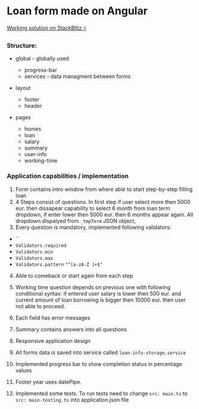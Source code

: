 # Loan form made on Angular

[Working solution on StackBlitz ⚡️](https://stackblitz.com/edit/angular-9fdatz)




### Structure:
* global - globally used 
  * progress-bar
  * services - data managment between forms

* layout
  * footer
  * header    

* pages
  * homes
  * loan
  * salary
  * summary
  * user-info
  * working-time




### Application capabilities / implementation
1. Form contains intro window from where able to start step-by-step filling loan
2. 4 Steps consist of questions. In first step if user select more then 5000 eur. then dissapear capability to select 6 month from loan term dropdown, if enter lower then 5000 eur. then 6 months appear again. All dropdown  dispalyed from `_tmpTerm` JSON object,
3. Every question is mandatory, implemented following validators:
  * ``
  * `Validators.required`
  * `Validators.min`
  * `Validators.max`
  * `Validators.pattern`  `"^[a-zA-Z ]+$"`
4. Able to comeback or start again from each step
5. Working time question depends on previous one with following conditional syntax:  if entered user salary is lower then 500 eur. and current amount of loan borrowing is bigger then 10000 eur. then user not able to proceed.
6. Each field has error messages
7. Summary contains answers into all questions
8. Responsive application design
9. All forms data is saved into service called  `loan-info-storage.service`
10. Implemented progress bar to show completion status in percentage values
11. Footer year uses datePipe.


12. Implemented some tests. To run tests need to change `src: main.ts` to `src: main-testing.ts` into application.json file
